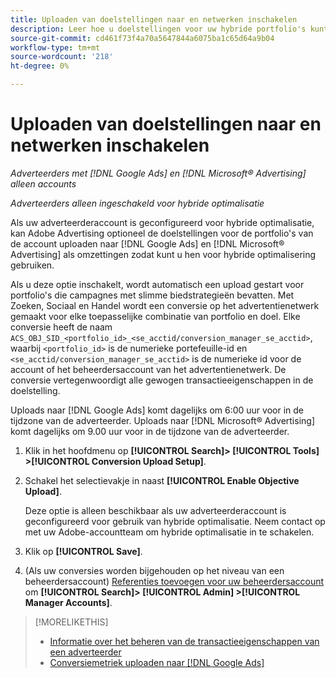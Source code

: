 ```yaml
---
title: Uploaden van doelstellingen naar en netwerken inschakelen
description: Leer hoe u doelstellingen voor uw hybride portfolio's kunt uploaden naar [!DNL Google Ads] en [!DNL Microsoft® Advertising].
source-git-commit: cd461f73f4a70a5647844a6075ba1c65d64a9b04
workflow-type: tm+mt
source-wordcount: '218'
ht-degree: 0%

---
```


# Uploaden van doelstellingen naar en netwerken inschakelen

*Adverteerders met [!DNL Google Ads] en [!DNL Microsoft® Advertising] alleen accounts*

*Adverteerders alleen ingeschakeld voor hybride optimalisatie*

Als uw adverteerderaccount is geconfigureerd voor hybride optimalisatie, kan Adobe Advertising optioneel de doelstellingen voor de portfolio&#39;s van de account uploaden naar [!DNL Google Ads] en [!DNL Microsoft® Advertising] als omzettingen zodat kunt u hen voor hybride optimalisering gebruiken.

Als u deze optie inschakelt, wordt automatisch een upload gestart voor portfolio&#39;s die campagnes met slimme biedstrategieën bevatten. Met Zoeken, Sociaal en Handel wordt een conversie op het advertentienetwerk gemaakt voor elke toepasselijke combinatie van portfolio en doel. Elke conversie heeft de naam `ACS_OBJ_SID_<portfolio_id>_<se_acctid/conversion_manager_se_acctid>`, waarbij `<portfolio_id>` is de numerieke portefeuille-id en `<se_acctid/conversion_manager_se_acctid>` is de numerieke id voor de account of het beheerdersaccount van het advertentienetwerk. De conversie vertegenwoordigt alle gewogen transactieeigenschappen in de doelstelling.

Uploads naar [!DNL Google Ads] komt dagelijks om 6:00 uur voor in de tijdzone van de adverteerder. Uploads naar [!DNL Microsoft® Advertising] komt dagelijks om 9.00 uur voor in de tijdzone van de adverteerder.

<!-- Note to self: Conversions tracked by Google Ads and by the Microsoft Advertising universal event tracking (UET) tag aren't re-uploaded to the ad networks. -->

1. Klik in het hoofdmenu op **[!UICONTROL Search]> [!UICONTROL Tools] >[!UICONTROL Conversion Upload Setup]**.

1. Schakel het selectievakje in naast **[!UICONTROL Enable Objective Upload]**.

   Deze optie is alleen beschikbaar als uw adverteerderaccount is geconfigureerd voor gebruik van hybride optimalisatie. Neem contact op met uw Adobe-accountteam om hybride optimalisatie in te schakelen.

1. Klik op **[!UICONTROL Save]**.

1. (Als uw conversies worden bijgehouden op het niveau van een beheerdersaccount) [Referenties toevoegen voor uw beheerdersaccount](/help/search-social-commerce/admin/manager-accounts.md) om **[!UICONTROL Search]> [!UICONTROL Admin] >[!UICONTROL Manager Accounts]**.

>[!MORELIKETHIS]
>
>* [Informatie over het beheren van de transactieeigenschappen van een adverteerder](/help/search-social-commerce/admin/transaction-properties/transaction-property-about.md)
>* [Conversiemetriek uploaden naar [!DNL Google Ads]](conversion-metrics-upload-to-google.md)

